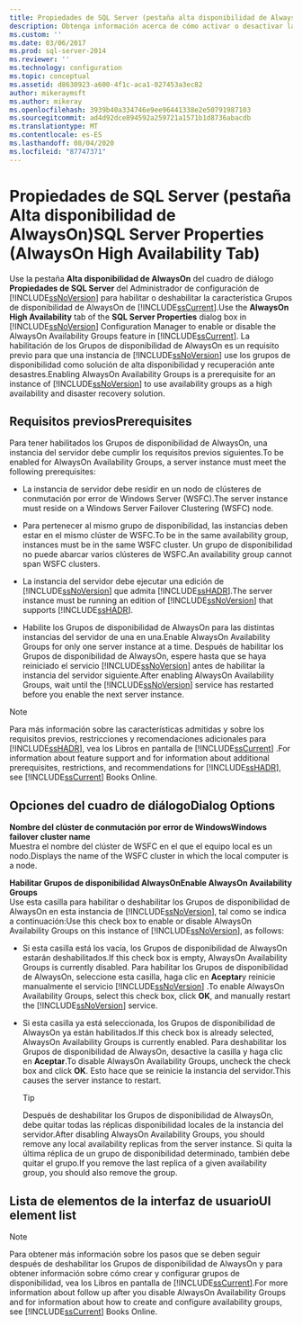 ```yaml
---
title: Propiedades de SQL Server (pestaña alta disponibilidad de AlwaysOn) | Microsoft Docs
description: Obtenga información acerca de cómo activar o desactivar la característica Grupos de disponibilidad AlwaysOn en SQL Server 2014. Ver los requisitos previos que debe cumplir la instancia de servidor para esta característica.
ms.custom: ''
ms.date: 03/06/2017
ms.prod: sql-server-2014
ms.reviewer: ''
ms.technology: configuration
ms.topic: conceptual
ms.assetid: d8630923-a600-4f1c-aca1-027453a3ec82
author: mikeraymsft
ms.author: mikeray
ms.openlocfilehash: 3939b40a334746e9ee96441338e2e50791987103
ms.sourcegitcommit: ad4d92dce894592a259721a1571b1d8736abacdb
ms.translationtype: MT
ms.contentlocale: es-ES
ms.lasthandoff: 08/04/2020
ms.locfileid: "87747371"
---
```

# <a name="sql-server-properties-alwayson-high-availability-tab"></a><span data-ttu-id="17727-104">Propiedades de SQL Server (pestaña Alta disponibilidad de AlwaysOn)</span><span class="sxs-lookup"><span data-stu-id="17727-104">SQL Server Properties (AlwaysOn High Availability Tab)</span></span>
  <span data-ttu-id="17727-105">Use la pestaña **Alta disponibilidad de AlwaysOn** del cuadro de diálogo **Propiedades de SQL Server** del Administrador de configuración de [!INCLUDE[ssNoVersion](../../includes/ssnoversion-md.md)] para habilitar o deshabilitar la característica Grupos de disponibilidad de AlwaysOn de [!INCLUDE[ssCurrent](../../includes/sscurrent-md.md)].</span><span class="sxs-lookup"><span data-stu-id="17727-105">Use the **AlwaysOn High Availability** tab of the **SQL Server Properties** dialog box in [!INCLUDE[ssNoVersion](../../includes/ssnoversion-md.md)] Configuration Manager to enable or disable the AlwaysOn Availability Groups feature in [!INCLUDE[ssCurrent](../../includes/sscurrent-md.md)].</span></span> <span data-ttu-id="17727-106">La habilitación de los Grupos de disponibilidad de AlwaysOn es un requisito previo para que una instancia de [!INCLUDE[ssNoVersion](../../includes/ssnoversion-md.md)] use los grupos de disponibilidad como solución de alta disponibilidad y recuperación ante desastres.</span><span class="sxs-lookup"><span data-stu-id="17727-106">Enabling AlwaysOn Availability Groups is a prerequisite for an instance of [!INCLUDE[ssNoVersion](../../includes/ssnoversion-md.md)] to use availability groups as a high availability and disaster recovery solution.</span></span>  
  
##  <a name="prerequisites"></a><a name="Prerequisites"></a> <span data-ttu-id="17727-107">Requisitos previos</span><span class="sxs-lookup"><span data-stu-id="17727-107">Prerequisites</span></span>  
 <span data-ttu-id="17727-108">Para tener habilitados los Grupos de disponibilidad de AlwaysOn, una instancia del servidor debe cumplir los requisitos previos siguientes.</span><span class="sxs-lookup"><span data-stu-id="17727-108">To be enabled for AlwaysOn Availability Groups, a server instance must meet the following prerequisites:</span></span>  
  
-   <span data-ttu-id="17727-109">La instancia de servidor debe residir en un nodo de clústeres de conmutación por error de Windows Server (WSFC).</span><span class="sxs-lookup"><span data-stu-id="17727-109">The server instance must reside on a Windows Server Failover Clustering (WSFC) node.</span></span>  
  
-   <span data-ttu-id="17727-110">Para pertenecer al mismo grupo de disponibilidad, las instancias deben estar en el mismo clúster de WSFC.</span><span class="sxs-lookup"><span data-stu-id="17727-110">To be in the same availability group, instances must be in the same WSFC cluster.</span></span> <span data-ttu-id="17727-111">Un grupo de disponibilidad no puede abarcar varios clústeres de WSFC.</span><span class="sxs-lookup"><span data-stu-id="17727-111">An availability group cannot span WSFC clusters.</span></span>  
  
-   <span data-ttu-id="17727-112">La instancia del servidor debe ejecutar una edición de [!INCLUDE[ssNoVersion](../../includes/ssnoversion-md.md)] que admita [!INCLUDE[ssHADR](../../includes/sshadr-md.md)].</span><span class="sxs-lookup"><span data-stu-id="17727-112">The server instance must be running an edition of [!INCLUDE[ssNoVersion](../../includes/ssnoversion-md.md)] that supports [!INCLUDE[ssHADR](../../includes/sshadr-md.md)].</span></span>  
  
-   <span data-ttu-id="17727-113">Habilite los Grupos de disponibilidad de AlwaysOn para las distintas instancias del servidor de una en una.</span><span class="sxs-lookup"><span data-stu-id="17727-113">Enable AlwaysOn Availability Groups for only one server instance at a time.</span></span> <span data-ttu-id="17727-114">Después de habilitar los Grupos de disponibilidad de AlwaysOn, espere hasta que se haya reiniciado el servicio [!INCLUDE[ssNoVersion](../../includes/ssnoversion-md.md)] antes de habilitar la instancia del servidor siguiente.</span><span class="sxs-lookup"><span data-stu-id="17727-114">After enabling AlwaysOn Availability Groups, wait until the [!INCLUDE[ssNoVersion](../../includes/ssnoversion-md.md)] service has restarted before you enable the next server instance.</span></span>  
  
> [!NOTE]  
>  <span data-ttu-id="17727-115">Para más información sobre las características admitidas y sobre los requisitos previos, restricciones y recomendaciones adicionales para [!INCLUDE[ssHADR](../../includes/sshadr-md.md)], vea los Libros en pantalla de [!INCLUDE[ssCurrent](../../includes/sscurrent-md.md)] .</span><span class="sxs-lookup"><span data-stu-id="17727-115">For information about feature support and for information about additional prerequisites, restrictions, and recommendations for [!INCLUDE[ssHADR](../../includes/sshadr-md.md)], see [!INCLUDE[ssCurrent](../../includes/sscurrent-md.md)] Books Online.</span></span>  
  
## <a name="dialog-options"></a><span data-ttu-id="17727-116">Opciones del cuadro de diálogo</span><span class="sxs-lookup"><span data-stu-id="17727-116">Dialog Options</span></span>  
 <span data-ttu-id="17727-117">**Nombre del clúster de conmutación por error de Windows**</span><span class="sxs-lookup"><span data-stu-id="17727-117">**Windows failover cluster name**</span></span>  
 <span data-ttu-id="17727-118">Muestra el nombre del clúster de WSFC en el que el equipo local es un nodo.</span><span class="sxs-lookup"><span data-stu-id="17727-118">Displays the name of the WSFC cluster in which the local computer is a node.</span></span>  
  
 <span data-ttu-id="17727-119">**Habilitar Grupos de disponibilidad AlwaysOn**</span><span class="sxs-lookup"><span data-stu-id="17727-119">**Enable AlwaysOn Availability Groups**</span></span>  
 <span data-ttu-id="17727-120">Use esta casilla para habilitar o deshabilitar los Grupos de disponibilidad de AlwaysOn en esta instancia de [!INCLUDE[ssNoVersion](../../includes/ssnoversion-md.md)], tal como se indica a continuación:</span><span class="sxs-lookup"><span data-stu-id="17727-120">Use this check box to enable or disable AlwaysOn Availability Groups on this instance of [!INCLUDE[ssNoVersion](../../includes/ssnoversion-md.md)], as follows:</span></span>  
  
-   <span data-ttu-id="17727-121">Si esta casilla está los vacía, los Grupos de disponibilidad de AlwaysOn estarán deshabilitados.</span><span class="sxs-lookup"><span data-stu-id="17727-121">If this check box is empty, AlwaysOn Availability Groups is currently disabled.</span></span> <span data-ttu-id="17727-122">Para habilitar los Grupos de disponibilidad de AlwaysOn, seleccione esta casilla, haga clic en **Aceptar**y reinicie manualmente el servicio [!INCLUDE[ssNoVersion](../../includes/ssnoversion-md.md)] .</span><span class="sxs-lookup"><span data-stu-id="17727-122">To enable AlwaysOn Availability Groups, select this check box, click **OK**, and manually restart the [!INCLUDE[ssNoVersion](../../includes/ssnoversion-md.md)] service.</span></span>  
  
-   <span data-ttu-id="17727-123">Si esta casilla ya está seleccionada, los Grupos de disponibilidad de AlwaysOn ya están habilitados.</span><span class="sxs-lookup"><span data-stu-id="17727-123">If this check box is already selected, AlwaysOn Availability Groups is currently enabled.</span></span> <span data-ttu-id="17727-124">Para deshabilitar los Grupos de disponibilidad de AlwaysOn, desactive la casilla y haga clic en **Aceptar**.</span><span class="sxs-lookup"><span data-stu-id="17727-124">To disable AlwaysOn Availability Groups, uncheck the check box and click **OK**.</span></span> <span data-ttu-id="17727-125">Esto hace que se reinicie la instancia del servidor.</span><span class="sxs-lookup"><span data-stu-id="17727-125">This causes the server instance to restart.</span></span>  
  
    > [!TIP]  
    >  <span data-ttu-id="17727-126">Después de deshabilitar los Grupos de disponibilidad de AlwaysOn, debe quitar todas las réplicas disponibilidad locales de la instancia del servidor.</span><span class="sxs-lookup"><span data-stu-id="17727-126">After disabling AlwaysOn Availability Groups, you should remove any local availability replicas from the server instance.</span></span> <span data-ttu-id="17727-127">Si quita la última réplica de un grupo de disponibilidad determinado, también debe quitar el grupo.</span><span class="sxs-lookup"><span data-stu-id="17727-127">If you remove the last replica of a given availability group, you should also remove the group.</span></span>  
  
## <a name="ui-element-list"></a><span data-ttu-id="17727-128">Lista de elementos de la interfaz de usuario</span><span class="sxs-lookup"><span data-stu-id="17727-128">UI element list</span></span>  
  
> [!NOTE]  
>  <span data-ttu-id="17727-129">Para obtener más información sobre los pasos que se deben seguir después de deshabilitar los Grupos de disponibilidad de AlwaysOn y para obtener información sobre cómo crear y configurar grupos de disponibilidad, vea los Libros en pantalla de [!INCLUDE[ssCurrent](../../includes/sscurrent-md.md)].</span><span class="sxs-lookup"><span data-stu-id="17727-129">For more information about follow up after you disable AlwaysOn Availability Groups and for information about how to create and configure availability groups, see [!INCLUDE[ssCurrent](../../includes/sscurrent-md.md)] Books Online.</span></span>  
  
  
